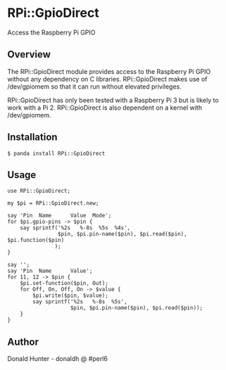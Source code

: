 RPi::GpioDirect
===============

Access the Raspberry Pi GPIO

Overview
--------

The RPi::GpioDirect module provides access to the Raspberry Pi GPIO without any dependency on C libraries.
RPi::GpioDirect makes use of /dev/gpiomem so that it can run without elevated privileges.

RPi::GpioDirect has only been tested with a Raspberry Pi 3 but is likely to work with a Pi 2. RPi::GpioDirect is also
dependent on a kernel with /dev/gpiomem.

Installation
------------

    $ panda install RPi::GpioDirect

Usage
-----

```
use RPi::GpioDirect;

my $pi = RPi::GpioDirect.new;

say 'Pin  Name      Value  Mode';
for $pi.gpio-pins -> $pin {
    say sprintf('%2s   %-8s  %5s  %4s',
                $pin, $pi.pin-name($pin), $pi.read($pin), $pi.function($pin)
               );
}

say '';
say 'Pin  Name      Value';
for 11, 12 -> $pin {
    $pi.set-function($pin, Out);
    for Off, On, Off, On -> $value {
        $pi.write($pin, $value);
        say sprintf('%2s   %-8s  %5s',
                    $pin, $pi.pin-name($pin), $pi.read($pin));
    }
}
```

Author
------

Donald Hunter - donaldh @ #perl6
